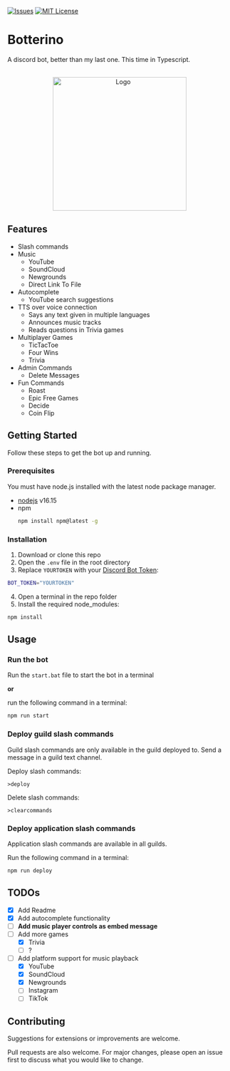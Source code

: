 [![Issues][issues-shield]][issues-url]
[![MIT License][license-shield]][license-url]

# Botterino

A discord bot, better than my last one. This time in Typescript.

<br />
<div align="center">
  <a href="https://unsplash.com/photos/N2zxMUDwT4I">
    <img src="https://unsplash.com/photos/N2zxMUDwT4I/download?ixid=MnwxMjA3fDB8MXxhbGx8N3x8fHx8fDJ8fDE2NTMyNzQzOTk&force=true&w=640" alt="Logo" width="300" height="300">
  </a>
</div>

## Features

* Slash commands
* Music
  * YouTube
  * SoundCloud
  * Newgrounds
  * Direct Link To File
* Autocomplete
  * YouTube search suggestions
* TTS over voice connection
  * Says any text given in multiple languages
  * Announces music tracks
  * Reads questions in Trivia games
* Multiplayer Games
  * TicTacToe
  * Four Wins
  * Trivia
* Admin Commands
  * Delete Messages
* Fun Commands
  * Roast
  * Epic Free Games
  * Decide
  * Coin Flip

## Getting Started

Follow these steps to get the bot up and running.

### Prerequisites

You must have node.js installed with the latest node package manager.
* [nodejs](https://nodejs.org/) v16.15
* npm
  ```sh
  npm install npm@latest -g
  ```

### Installation

1. Download or clone this repo
2. Open the `.env` file in the root directory
3. Replace `YOURTOKEN` with your [Discord Bot Token](https://discord.com/developers/applications):

```sh
BOT_TOKEN="YOURTOKEN"
```

4. Open a terminal in the repo folder
5. Install the required node_modules:

```sh
npm install
```

## Usage

### Run the bot

Run the `start.bat` file to start the bot in a terminal

**or**

run the following command in a terminal:
```sh
npm run start
```

### Deploy guild slash commands

Guild slash commands are only available in the guild deployed to.
Send a message in a guild text channel.

Deploy slash commands:
```
>deploy
```
Delete slash commands:
```
>clearcommands
```

### Deploy application slash commands

Application slash commands are available in all guilds.

Run the following command in a terminal:
```sh
npm run deploy
```

## TODOs

- [x] Add Readme
- [x] Add autocomplete functionality
- [ ] **Add music player controls as embed message**
- [ ] Add more games
    - [x] Trivia
    - [ ] ?  
- [ ] Add platform support for music playback
    - [x] YouTube
    - [x] SoundCloud
    - [x] Newgrounds
    - [ ] Instagram
    - [ ] TikTok

## Contributing
Suggestions for extensions or improvements are welcome.

Pull requests are also welcome. For major changes, please open an issue first to discuss what you would like to change.

[issues-shield]: https://img.shields.io/github/issues/danloe/Botterino.svg?style=for-the-badge
[issues-url]: https://github.com/danloe/Botterino/issues
[license-shield]: https://img.shields.io/github/license/danloe/Botterino.svg?style=for-the-badge
[license-url]: https://github.com/danloe/Botterino/blob/master/LICENSE
[product-screenshot]: https://unsplash.com/photos/N2zxMUDwT4I
